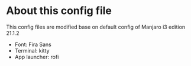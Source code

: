 # About this config file

This config files are modified base on default config of Manjaro i3 edition 21.1.2

- Font: Fira Sans
- Terminal: kitty
- App launcher: rofi